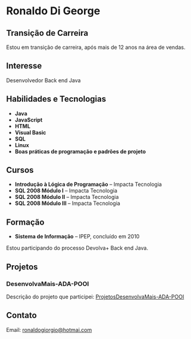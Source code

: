 # Ronaldo Di George

## Transição de Carreira
Estou em transição de carreira, após mais de 12 anos na área de vendas.

## Interesse
Desenvolvedor Back end Java

## Habilidades e Tecnologias
- **Java**
- **JavaScript**
- **HTML**
- **Visual Basic**
- **SQL**
- **Linux**
- **Boas práticas de programação e padrões de projeto**

## Cursos
- **Introdução à Lógica de Programação** – Impacta Tecnologia
- **SQL 2008 Módulo I** – Impacta Tecnologia
- **SQL 2008 Módulo II** – Impacta Tecnologia
- **SQL 2008 Módulo III** – Impacta Tecnologia

## Formação
- **Sistema de Informação** – IPEP, concluído em 2010

Estou participando do processo Devolva+ Back end Java.

## Projetos

### DesenvolvaMais-ADA-POOI
Descrição do projeto que participei: [ProjetosDesenvolvaMais-ADA-POOI](https://github.com/igoreloidiasbranco/ProjetosDesenvolvaMais-ADA-POOI)

## Contato
Email: ronaldogiorgio@hotmai.com



